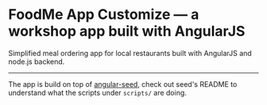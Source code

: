 # FoodMe App Customize — a workshop app built with AngularJS

Simplified meal ordering app for local restaurants built with AngularJS
and node.js backend.

---

The app is build on top of [angular-seed](http://github.com/angular/angular-seed),
check out seed's README to understand what the scripts under `scripts/` are doing.